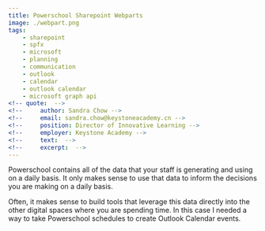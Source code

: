 ```yaml
---
title: Powerschool Sharepoint Webparts
image: ./webpart.png
tags: 
    - sharepoint
    - spfx
    - microsoft
    - planning
    - communication
    - outlook
    - calendar
    - outlook calendar
    - microsoft graph api
<!-- quote:  -->
<!--     author: Sandra Chow -->
<!--     email: sandra.chow@keystoneacademy.cn -->
<!--     position: Director of Innovative Learning -->
<!--     employer: Keystone Academy -->
<!--     text:  -->
<!--     excerpt:  -->
---
```


Powerschool contains all of the data that your staff is generating and using on a daily basis. It only makes sense to use that data to inform the decisions you are making on a daily basis. 

Often, it makes sense to build tools that leverage this data directly into the other digital spaces where you are spending time. In this case I needed a way to take Powerschool schedules to create Outlook Calendar events.
